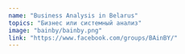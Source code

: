 ```yaml
---
name: "Business Analysis in Belarus"
topics: "Бизнес или системный анализ"
image: "bainby/bainby.png"
link: "https://www.facebook.com/groups/BAinBY/"
---
```

